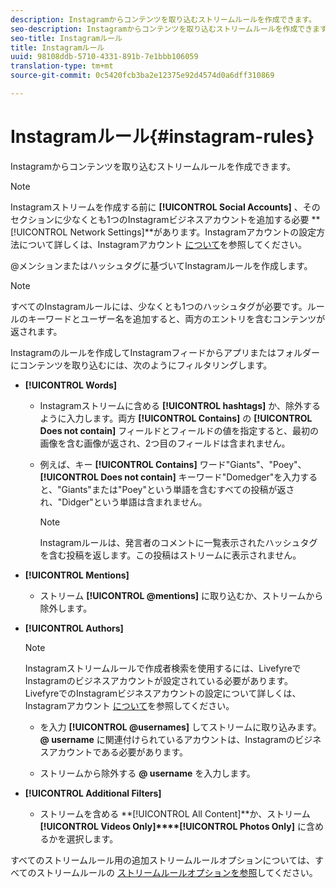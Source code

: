 ```yaml
---
description: Instagramからコンテンツを取り込むストリームルールを作成できます。
seo-description: Instagramからコンテンツを取り込むストリームルールを作成できます。
seo-title: Instagramルール
title: Instagramルール
uuid: 98108ddb-5710-4331-891b-7e1bbb106059
translation-type: tm+mt
source-git-commit: 0c5420fcb3ba2e12375e92d4574d0a6dff310869

---
```



# Instagramルール{#instagram-rules}

Instagramからコンテンツを取り込むストリームルールを作成できます。

>[!NOTE]
>
>Instagramストリームを作成する前に **[!UICONTROL Social Accounts]** 、そのセクションに少なくとも1つのInstagramビジネスアカウントを追加する必要 **[!UICONTROL Network Settings]**があります。Instagramアカウントの設定方法について詳しくは、Instagramアカウント [について](../c-users-creating-accounts-with-studio-access/t-configure-social-accout-instagram/c-about-instagram-accounts.md#c_about_instagram_accounts)を参照してください。

@メンションまたはハッシュタグに基づいてInstagramルールを作成します。

>[!NOTE]
>
>すべてのInstagramルールには、少なくとも1つのハッシュタグが必要です。ルールのキーワードとユーザー名を追加すると、両方のエントリを含むコンテンツが返されます。

Instagramのルールを作成してInstagramフィードからアプリまたはフォルダーにコンテンツを取り込むには、次のようにフィルタリングします。

* **[!UICONTROL Words]**

   * Instagramストリームに含める **[!UICONTROL hashtags]** か、除外するように入力します。両方 **[!UICONTROL Contains]** の **[!UICONTROL Does not contain]** フィールドとフィールドの値を指定すると、最初の画像を含む画像が返され、2つ目のフィールドは含まれません。

   * 例えば、キー **[!UICONTROL Contains]** ワード"Giants"、"Poey"、 **[!UICONTROL Does not contain]** キーワード"Domedger"を入力すると、"Giants"または"Poey"という単語を含むすべての投稿が返され、"Didger"という単語は含まれません。

      >[!NOTE]
      >
      >Instagramルールは、発言者のコメントに一覧表示されたハッシュタグを含む投稿を返します。この投稿はストリームに表示されません。

* **[!UICONTROL Mentions]**

   * ストリーム **[!UICONTROL @mentions]** に取り込むか、ストリームから除外します。

* **[!UICONTROL Authors]**

   >[!NOTE]
   >
   >Instagramストリームルールで作成者検索を使用するには、LivefyreでInstagramのビジネスアカウントが設定されている必要があります。LivefyreでのInstagramビジネスアカウントの設定について詳しくは、Instagramアカウント [について](../c-users-creating-accounts-with-studio-access/t-configure-social-accout-instagram/c-about-instagram-accounts.md#c_about_instagram_accounts)を参照してください。

   * を入力 **[!UICONTROL @usernames]** してストリームに取り込みます。**@ username** に関連付けられているアカウントは、Instagramのビジネスアカウントである必要があります。

   * ストリームから除外する **@ username** を入力します。

* **[!UICONTROL Additional Filters]**

   * ストリームを含める **[!UICONTROL All Content]**か、ストリーム **[!UICONTROL Videos Only]****[!UICONTROL Photos Only]** に含めるかを選択します。

すべてのストリームルール用の追加ストリームルールオプションについては、すべてのストリームルールの [ストリームルールオプションを参照](../c-streams/c-stream-rule-options-for-all-stream-rules.md#c_stream_rule_options_for_all_stream_rules)してください。
